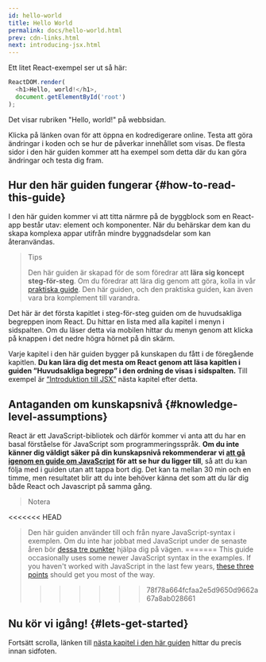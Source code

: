 ```yaml
---
id: hello-world
title: Hello World
permalink: docs/hello-world.html
prev: cdn-links.html
next: introducing-jsx.html
---
```


Ett litet React-exempel ser ut så här:

```js
ReactDOM.render(
  <h1>Hello, world!</h1>,
  document.getElementById('root')
);
```

Det visar rubriken "Hello, world!" på webbsidan.

[](codepen://hello-world)

Klicka på länken ovan för att öppna en kodredigerare online. Testa att göra ändringar i koden och se hur de påverkar innehållet som visas. De flesta sidor i den här guiden kommer att ha exempel som detta där du kan göra ändringar och testa dig fram.


## Hur den här guiden fungerar {#how-to-read-this-guide}

I den här guiden kommer vi att titta närmre på de byggblock som en React-app består utav: element och komponenter. När du behärskar dem kan du skapa komplexa appar utifrån mindre byggnadsdelar som kan återanvändas.

>Tips
>
>Den här guiden är skapad för de som föredrar att  **lära sig koncept steg-för-steg**. Om du föredrar att lära dig genom att göra, kolla in vår [praktiska guide](/tutorial/tutorial.html). Den här guiden, och den praktiska guiden, kan även vara bra komplement till varandra.

Det här är det första kapitlet i steg-för-steg guiden om de huvudsakliga begreppen inom React. Du hittar en lista med alla kapitel i menyn i sidspalten. Om du läser detta via mobilen hittar du menyn genom att klicka på knappen i det nedre högra hörnet på din skärm.

Varje kapitel i den här guiden bygger på kunskapen du fått i de föregående kapitlen. **Du kan lära dig det mesta om React genom att läsa kapitlen i guiden ”Huvudsakliga begrepp” i den ordning de visas i sidspalten.** Till exempel är [“Introduktion till JSX”](/docs/introducing-jsx.html) nästa kapitel efter detta.

## Antaganden om kunskapsnivå {#knowledge-level-assumptions}

React är ett JavaScript-bibliotek och därför kommer vi anta att du har en basal förståelse för JavaScript som programmeringsspråk. **Om du inte känner dig väldigt säker på din kunskapsnivå rekommenderar vi [att gå igenom en guide om JavaScript](https://developer.mozilla.org/en-US/docs/Web/JavaScript/A_re-introduction_to_JavaScript) för att se hur du ligger till**, så att du kan följa med i guiden utan att tappa bort dig. Det kan ta mellan 30 min och en timme, men resultatet blir att du inte behöver känna det som att du lär dig både React och Javascript på samma gång.

>Notera
>
<<<<<<< HEAD
>Den här guiden använder till och från nyare JavaScript-syntax i exemplen. Om du inte har jobbat med JavaScript under de senaste åren bör [dessa tre punkter](https://gist.github.com/gaearon/683e676101005de0add59e8bb345340c) hjälpa dig på vägen.
=======
>This guide occasionally uses some newer JavaScript syntax in the examples. If you haven't worked with JavaScript in the last few years, [these three points](https://gist.github.com/gaearon/683e676101005de0add59e8bb345340c) should get you most of the way.
>>>>>>> 78f78a664fcfaa2e5d9650d9662a67a8ab028661


## Nu kör vi igång! {#lets-get-started}

Fortsätt scrolla, länken till [nästa kapitel i den här guiden](/docs/introducing-jsx.html) hittar du precis innan sidfoten.
